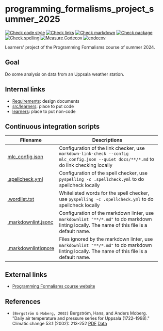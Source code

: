 # programming_formalisms_project_summer_2025

<!-- markdownlint-disable MD013 --><!-- Badges cannot be split up over lines, hence will break 80 characters per line -->

[![Check code style](https://github.com/programming-formalisms/programming_formalisms_project_summer_2025/actions/workflows/check_code_style.yaml/badge.svg?branch=master)](https://github.com/programming-formalisms/programming_formalisms_project_summer_2025/actions/workflows/check_code_style.yaml)
[![Check links](https://github.com/programming-formalisms/programming_formalisms_project_summer_2025/actions/workflows/check_links.yaml/badge.svg)](https://github.com/programming-formalisms/programming_formalisms_project_summer_2025/actions/workflows/check_links.yaml)
[![Check markdown](https://github.com/programming-formalisms/programming_formalisms_project_summer_2025/actions/workflows/check_markdown.yaml/badge.svg)](https://github.com/programming-formalisms/programming_formalisms_project_summer_2025/actions/workflows/check_markdown.yaml)
[![Check package](https://github.com/programming-formalisms/programming_formalisms_project_summer_2025/actions/workflows/check_package.yaml/badge.svg)](https://github.com/programming-formalisms/programming_formalisms_project_summer_2025/actions/workflows/check_package.yaml)
[![Check spelling](https://github.com/programming-formalisms/programming_formalisms_project_summer_2025/actions/workflows/check_spelling.yaml/badge.svg)](https://github.com/programming-formalisms/programming_formalisms_project_summer_2025/actions/workflows/check_spelling.yaml)
[![Measure Codecov](https://github.com/programming-formalisms/programming_formalisms_project_summer_2025/actions/workflows/measure_code_coverage.yml/badge.svg)](https://github.com/programming-formalisms/programming_formalisms_project_summer_2025/actions/workflows/measure_code_coverage.yml)
[![codecov](https://codecov.io/github/programming-formalisms/programming_formalisms_project_summer_2025/graph/badge.svg?token=KbSwhVmhn6)](https://codecov.io/github/programming-formalisms/programming_formalisms_project_summer_2025)

<!-- markdownlint-enable MD013 -->

Learners' project of the Programming Formalisms course of summer 2024.

## Goal

Do some analysis on data from an Uppsala weather station.

## Internal links

- [Requirements](docs/requirements.md): design documents
- [src/learners](src/learners/README.md): place to put code
- [learners](learners/README.md): place to put non-code

## Continuous integration scripts

<!-- markdownlint-disable MD013 --><!-- Tables cannot be split up over lines, hence will break 80 characters per line -->

Filename                                  |Descriptions
------------------------------------------|--------------------------------------------------------------------------------------------------------------------------------------
[mlc_config.json](mlc_config.json)        |Configuration of the link checker, use `markdown-link-check --config mlc_config.json --quiet docs/**/*.md` to do link checking locally
[.spellcheck.yml](.spellcheck.yml)        |Configuration of the spell checker, use `pyspelling -c .spellcheck.yml` to do spellcheck locally
[.wordlist.txt](.wordlist.txt)            |Whitelisted words for the spell checker, use `pyspelling -c .spellcheck.yml` to do spellcheck locally
[.markdownlint.jsonc](.markdownlint.jsonc)|Configuration of the markdown linter, use `markdownlint "**/*.md"` to do markdown linting locally. The name of this file is a default name.
[.markdownlintignore](.markdownlintignore)|Files ignored by the markdown linter, use `markdownlint "**/*.md"` to do markdown linting locally. The name of this file is a default name.

<!-- markdownlint-enable MD013 -->

## External links

- [Programming Formalisms course website](https://uppmax.github.io/programming_formalisms/)

## References

- `[Bergström & Moberg, 2002]` Bergström, Hans, and Anders Moberg. 
  "Daily air temperature and pressure series for Uppsala (1722–1998)." 
  Climatic change 53.1 (2002): 213-252 
  [PDF](https://www.smhi.se/download/18.6ae791dc18fc9e7539e1121c/1717658901728/Bergstr%C3%B6m_Moberg_Uppsala.pdf)
  [Data](https://www.smhi.se/polopoly_fs/1.175744!/Bergstr%C3%B6m_Moberg_Uppsala.pdf)
